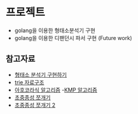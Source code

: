 # 프로젝트
- golang을 이용한 형태소분석기 구현
- golang을 이용한 디팬던시 파서 구현 (Future work)

## 참고자료
- [형태소 분석기 구현하기](https://bab2min.tistory.com/561?category=686456)
- [trie 자료구조](https://namu.wiki/w/%ED%8A%B8%EB%9D%BC%EC%9D%B4)
- [아호코라식 알고리즘](https://www.slideshare.net/ssuser81b91b/ahocorasick-algorithm)
  -[KMP 알고리즘](http://koosaga.com/156)
- [초중종성 쪼개기](http://hanpsy.tistory.com/2)
- [초중종성 쪼개기 2](https://gist.github.com/thirdj/5333532)
